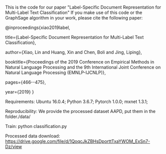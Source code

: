 This is the code for our paper "Label-Specific Document Representation for Multi-Label Text Classification" 
If you make use of this code or the GraphSage algorithm in your work, please cite the following paper:

@inproceedings{xiao2019label,

  title={Label-Specific Document Representation for Multi-Label Text Classification},
  
  author={Xiao, Lin and Huang, Xin and Chen, Boli and Jing, Liping},
  
  booktitle={Proceedings of the 2019 Conference on Empirical Methods in Natural Language Processing and the 9th International Joint Conference on Natural Language Processing (EMNLP-IJCNLP)},
  
  pages={466--475},
  
  year={2019}
}
 
 
Requirements: Ubuntu 16.0.4;
  Python 3.6.7;
  Pytorch 1.0.0;
  mxnet 1.3.1;
  
Reproducibility: We provide the processed dataset AAPD, put them in the folder./data/

Train: python classification.py

Processed data download: https://drive.google.com/file/d/1QoqcJkZBHsDporttTxaYWOM_ExSn7-Dz/view



